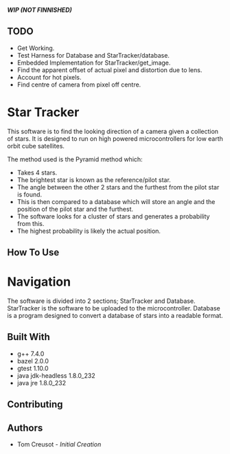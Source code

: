 ***WIP (NOT FINNISHED)***

## TODO
* Get Working.
* Test Harness for Database and StarTracker/database.
* Embedded Implementation for StarTracker/get_image.
* Find the apparent offset of actual pixel and distortion due to lens.
* Account for hot pixels.
* Find centre of camera from pixel off centre.

# Star Tracker
This software is to find the looking direction of a camera given a collection of stars.
It is designed to run on high powered microcontrollers for low earth orbit cube satellites.

The method used is the Pyramid method which:
* Takes 4 stars.
* The brightest star is known as the reference/pilot star.
* The angle between the other 2 stars and the furthest from the pilot star is found.
* This is then compared to a database which will store an angle and the position of the pilot star and the furthest.
* The software looks for a cluster of stars and generates a probability from this.
* The highest probability is likely the actual position.

## How To Use



# Navigation
The software is divided into 2 sections; StarTracker and Database.
StarTracker is the software to be uploaded to the microcontroller.
Database is a program designed to convert a database of stars into a readable format.

## Built With
* g++	7.4.0
* bazel	2.0.0
* gtest	1.10.0
* java jdk-headless 1.8.0_232
* java jre 1.8.0_232

## Contributing

## Authors
* Tom Creusot - *Initial Creation*

